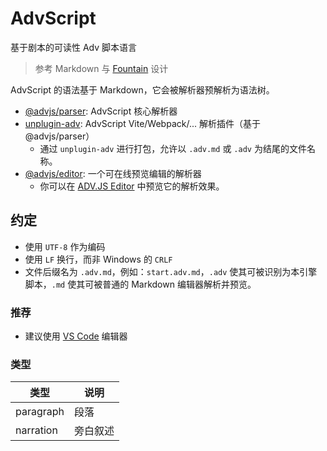 # AdvScript

基于剧本的可读性 Adv 脚本语言

> 参考 Markdown 与 [Fountain](https://fountain.advjs.org/) 设计

AdvScript 的语法基于 Markdown，它会被解析器预解析为语法树。

- [@advjs/parser](https://github.com/YunYouJun/advjs/tree/main/packages/parser): AdvScript 核心解析器
- [unplugin-adv](https://github.com/YunYouJun/advjs/tree/main/packages/unplugin-adv): AdvScript Vite/Webpack/... 解析插件（基于 @advjs/parser）
  - 通过 `unplugin-adv` 进行打包，允许以 `.adv.md` 或 `.adv` 为结尾的文件名称。
- [@advjs/editor](https://github.com/YunYouJun/advjs/tree/main/packages/editor): 一个可在线预览编辑的解析器
  - 你可以在 [ADV.JS Editor](https://editor.advjs.org/) 中预览它的解析效果。

## 约定

- 使用 `UTF-8` 作为编码
- 使用 `LF` 换行，而非 Windows 的 `CRLF`
- 文件后缀名为 `.adv.md`，例如：`start.adv.md`，`.adv` 使其可被识别为本引擎脚本，`.md` 使其可被普通的 Markdown 编辑器解析并预览。

### 推荐

- 建议使用 [VS Code](https://code.visualstudio.com/) 编辑器

### 类型

| 类型      | 说明     |
| --------- | -------- |
| paragraph | 段落     |
| narration | 旁白叙述 |
